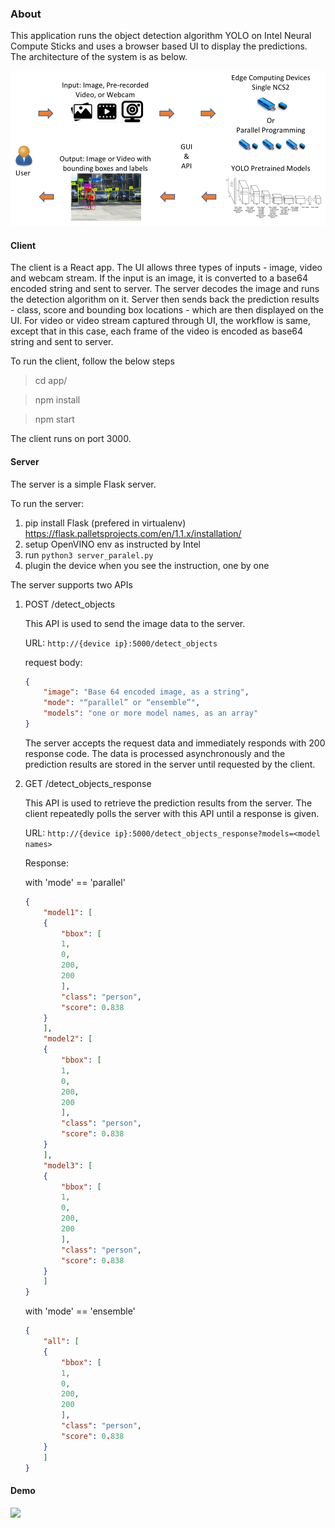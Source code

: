 ### About

This application runs the object detection algorithm YOLO on Intel Neural Compute Sticks and uses a browser based UI to display the predictions. The architecture of the system is as below.

![Architecture Diagram](./Architecture_diagram.png)

#### Client

The client is a React app. The UI allows three types of inputs - image, video and webcam stream. If the input is an image, it is converted to a base64 encoded string and sent to server. The server decodes the image and runs the detection algorithm on it. Server then sends back the prediction results - class, score and bounding box locations - which are then displayed on the UI. For video or video stream captured through UI, the workflow is same, except that in this case, each frame of the video is encoded as base64 string and sent to server.

To run the client, follow the below steps

> cd app/

> npm install

> npm start

The client runs on port 3000.

#### Server

The server is a simple Flask server.


To run the server:
1. pip install Flask (prefered in virtualenv) https://flask.palletsprojects.com/en/1.1.x/installation/
2. setup OpenVINO env as instructed by Intel
3. run `python3 server_paralel.py`
4. plugin the device when you see the instruction, one by one


The server supports two APIs

1. POST /detect_objects 
	
	This API is used to send the image data to the server.

	URL: `http://{device ip}:5000/detect_objects`

	request body:
	```json
	{ 
	    "image": "Base 64 encoded image, as a string",
	    "mode": "“parallel” or “ensemble”",
	    "models": "one or more model names, as an array"
	}
	```
	
	The server accepts the request data and immediately responds with 200 response code. The data is processed asynchronously and the prediction results are stored in the server until requested by the client. 

2. GET /detect_objects_response
	
	This API is used to retrieve the prediction results from the server. The client repeatedly polls the server with this API until a response is given.
	
	URL: `http://{device ip}:5000/detect_objects_response?models=<model names>`

	Response:

	with 'mode' == 'parallel'
	```Json
	{
	    "model1": [
		{
		    "bbox": [
			1,
			0,
			200,
			200
		    ],
		    "class": "person",
		    "score": 0.838
		}
	    ],
	    "model2": [
		{
		    "bbox": [
			1,
			0,
			200,
			200
		    ],
		    "class": "person",
		    "score": 0.838
		}
	    ],
	    "model3": [
		{
		    "bbox": [
			1,
			0,
			200,
			200
		    ],
		    "class": "person",
		    "score": 0.838
		}
	    ]
	}
	```

	with 'mode' == 'ensemble'
	```Json
	{
	    "all": [
		{
		    "bbox": [
			1,
			0,
			200,
			200
		    ],
		    "class": "person",
		    "score": 0.838
		}
	    ]
	}
	```

#### Demo

[![](http://img.youtube.com/vi/-qs5oX4c-qU/0.jpg)](http://www.youtube.com/watch?v=-qs5oX4c-qU "Demo")
